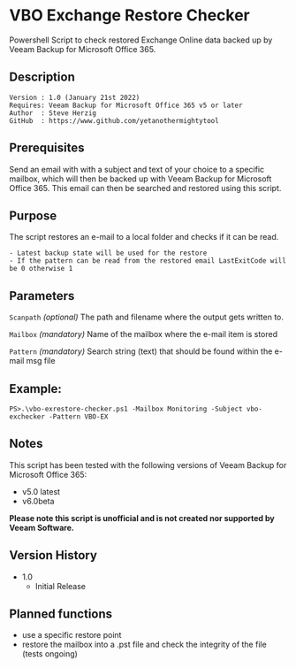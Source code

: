 # VBO Exchange Restore Checker
Powershell Script to check restored Exchange Online data backed up by Veeam Backup for Microsoft Office 365.

## Description
~~~~
Version : 1.0 (January 21st 2022)
Requires: Veeam Backup for Microsoft Office 365 v5 or later
Author  : Steve Herzig
GitHub  : https://www.github.com/yetanothermightytool
~~~~

## Prerequisites

Send an email with with a subject and text of your choice to a specific mailbox, which will then be backed up with Veeam Backup for Microsoft Office 365. This email can then be searched and restored using this script.

## Purpose

The script restores an e-mail to a local folder and checks if it can be read.

    - Latest backup state will be used for the restore
	- If the pattern can be read from the restored email LastExitCode will be 0 otherwise 1

## Parameters
  
  `Scanpath`
_(optional)_ The path and filename where the output gets written to.

 `Mailbox`
_(mandatory)_ Name of the mailbox where the e-mail item is stored

 `Pattern`
_(mandatory)_ Search string (text) that should be found within the e-mail msg file


## Example: 
`PS>.\vbo-exrestore-checker.ps1 -Mailbox Monitoring -Subject vbo-exchecker -Pattern VBO-EX`
  
## Notes

This script has been tested with the following versions of Veeam Backup for Microsoft Office 365:
- v5.0 latest
- v6.0beta 

**Please note this script is unofficial and is not created nor supported by Veeam Software.**

## Version History

* 1.0
    * Initial Release
	
## Planned functions

- use a specific restore point
- restore the mailbox into a .pst file and check the integrity of the file (tests ongoing)
